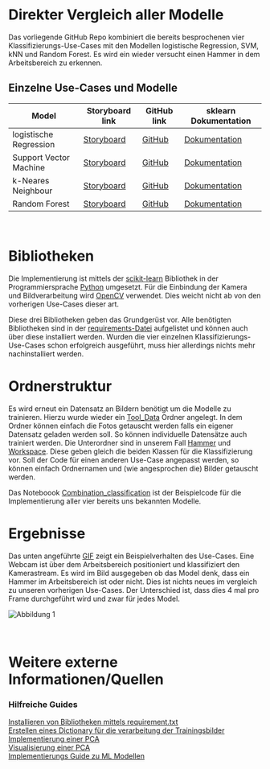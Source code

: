 # Direkter Vergleich aller Modelle 

Das vorliegende GitHub Repo kombiniert die bereits besprochenen vier Klassifizierungs-Use-Cases mit den Modellen logistische Regression, SVM, kNN und Random Forest. Es wird ein wieder versucht einen Hammer in dem Arbeitsbereich zu erkennen. 


## Einzelne Use-Cases und Modelle
| Model | Storyboard link | GitHub link | sklearn Dokumentation | 
|---|---|---|---|
| logistische Regression | [Storyboard](http://www.aiav.technikum-wien.at/) | [GitHub](https://github.com/TW-Robotics/AIAV/tree/devel_abdank/Logistische_Regression_fuer_Bildklassifizierung) | [Dokumentation](https://scikit-learn.org/stable/modules/generated/sklearn.linear_model.LogisticRegression.html) |  
| Support Vector Machine | [Storyboard](http://www.aiav.technikum-wien.at/) | [GitHub](https://github.com/TW-Robotics/AIAV/tree/devel_abdank/Support_Vector_Machine_fuer_Bildklassifizierung) | [Dokumentation](https://scikit-learn.org/stable/modules/svm.html) |
| k-Neares Neighbour | [Storyboard](http://www.aiav.technikum-wien.at/) | [GitHub](https://github.com/TW-Robotics/AIAV/tree/devel_abdank/kNearest_Neighbor_fuer_Bildklassifizierung) | [Dokumentation](https://scikit-learn.org/stable/modules/generated/sklearn.neighbors.KNeighborsClassifier.html) |
| Random Forest | [Storyboard](http://www.aiav.technikum-wien.at/) | [GitHub](https://github.com/TW-Robotics/AIAV/tree/devel_abdank/Random_Forest_fuer_Bildklassifizierung) | [Dokumentation](https://scikit-learn.org/stable/modules/generated/sklearn.ensemble.RandomForestClassifier.html) | 

</br>

# Bibliotheken
Die Implementierung ist mittels der [scikit-learn](https://scikit-learn.org/) Bibliothek in der Programmiersprache [Python](https://docs.python.org/3/) umgesetzt. Für die Einbindung der Kamera und Bildverarbeitung wird [OpenCV](https://opencv.org/) verwendet. Dies weicht nicht ab von den vorherigen Use-Cases dieser art. 

Diese drei Bibliotheken geben das Grundgerüst vor. Alle benötigten Bibliotheken sind in der [requirements-Datei](./requirements.txt) aufgelistet und können auch über diese installiert werden. Wurden die vier einzelnen Klassifizierungs-Use-Cases schon erfolgreich ausgeführt, muss hier allerdings nichts mehr nachinstalliert werden. 

# Ordnerstruktur
Es wird erneut ein Datensatz an Bildern benötigt um die Modelle zu trainieren. Hierzu wurde wieder ein [Tool_Data](./Tool_Data) Ordner angelegt. In dem Ordner können einfach die Fotos getauscht werden falls ein eigener Datensatz geladen werden soll. So können individuelle Datensätze auch trainiert werden. Die Unterordner sind in unserem Fall [Hammer](./Tool_Data/Hammer) und [Workspace](./Tool_Data/Workspace). Diese geben gleich die beiden Klassen für die Klassifizierung vor. Soll der Code für einen anderen Use-Case angepasst werden, so können einfach Ordnernamen und (wie angesprochen die) Bilder getauscht werden. 

Das Noteboook [Combination_classification](Combination_classification.ipynb) ist der Beispielcode für die Implementierung aller vier bereits uns bekannten Modelle.


# Ergebnisse
Das unten angeführte [GIF](./demo/Demo_1x.gif) zeigt ein Beispielverhalten des Use-Cases. Eine Webcam ist über dem Arbeitsbereich positioniert und klassifiziert den Kamerastream. Es wird im Bild ausgegeben ob das Model denk, dass ein Hammer im Arbeitsbereich ist oder nicht. Dies ist nichts neues im vergleich zu unseren vorherigen Use-Cases. Der Unterschied ist, dass dies 4 mal pro Frame durchgeführt wird und zwar für jedes Model. 






![Abbildung 1](demo/Demo_1x.gif)

</br>

# Weitere externe Informationen/Quellen

### Hilfreiche Guides
[Installieren von Bibliotheken mittels requirement.txt](https://note.nkmk.me/en/python-pip-install-requirements/) </br>
[Erstellen eines Dictionary für die verarbeitung der Trainingsbilder](https://kapernikov.com/tutorial-image-classification-with-scikit-learn/)</br>
[Implementierung einer PCA](https://medium.com/@sebastiannorena/pca-principal-components-analysis-applied-to-images-of-faces-d2fc2c083371)</br>
[Visualisierung einer PCA](https://jakevdp.github.io/PythonDataScienceHandbook/05.02-introducing-scikit-learn.html)</br>
[Implementierungs Guide zu ML Modellen](https://rpubs.com/Sharon_1684/454441)